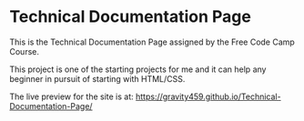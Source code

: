 # Technical Documentation Page

This is the Technical Documentation Page assigned by the Free Code Camp Course.

This project is one of the starting projects for me and it can help any beginner in pursuit of starting with HTML/CSS.

The live preview for the site is at: https://gravity459.github.io/Technical-Documentation-Page/